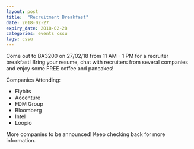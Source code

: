 ```yaml
---
layout: post
title:  "Recruitment Breakfast"
date: 2018-02-27
expiry_date: 2018-02-28
categories: events cssu
tags: cssu
---
```


Come out to BA3200 on 27/02/18 from 11 AM - 1 PM for a recruiter breakfast! Bring your resume, chat with recruiters from several companies and enjoy some FREE coffee and pancakes!

Companies Attending:
- Flybits
- Accenture
- FDM Group
- Bloomberg
- Intel
- Loopio

More companies to be announced! Keep checking back for more information.